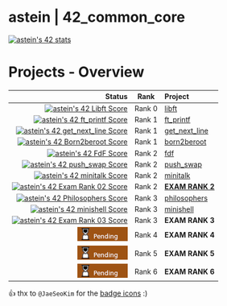 # astein | 42_common_core

[![astein's 42 stats](https://badge42.vercel.app/api/v2/clipcdl9g003008ju3zj0h44e/stats?cursusId=21&coalitionId=289)](https://profile.intra.42.fr/users/astein)



# Projects - Overview

| Status                                                                                                                                   |  Rank  | Project                             |
| ---:                                                                                                                                     | :---:  | :---                                |
| [![astein's 42 Libft Score](https://badge42.vercel.app/api/v2/clipcdl9g003008ju3zj0h44e/project/3060883)](./01_libft)                    | Rank 0 | [libft](./01_libft)                 |
| [![astein's 42 ft_printf Score](https://badge42.vercel.app/api/v2/clipcdl9g003008ju3zj0h44e/project/3072972)](./02_ft_printf)            | Rank 1 | [ft_printf](./02_ft_printf)         |
| [![astein's 42 get_next_line Score](https://badge42.vercel.app/api/v2/clipcdl9g003008ju3zj0h44e/project/3077522)](./03_get_next_line)    | Rank 1 | [get_next_line](./03_get_next_line) |
| [![astein's 42 Born2beroot Score](https://badge42.vercel.app/api/v2/clipcdl9g003008ju3zj0h44e/project/3094208)](./04_born2beroot)        | Rank 1 | [born2beroot](./04_born2beroot)     |
| [![astein's 42 FdF Score](https://badge42.vercel.app/api/v2/clipcdl9g003008ju3zj0h44e/project/3095759)](./05_fdf)                        | Rank 2 | [fdf](./05_fdf)                     |
| [![astein's 42 push_swap Score](https://badge42.vercel.app/api/v2/clipcdl9g003008ju3zj0h44e/project/3096056)](./06_push_swap)            | Rank 2 | [push_swap](./06_push_swap)         |
| [![astein's 42 minitalk Score](https://badge42.vercel.app/api/v2/clipcdl9g003008ju3zj0h44e/project/3112131)](./07_minitalk)              | Rank 2 | [minitalk](./07_minitalk)           |
| 	[![astein's 42 Exam Rank 02 Score](https://badge42.vercel.app/api/v2/clipcdl9g003008ju3zj0h44e/project/3104734)](https://projects.intra.42.fr/projects/exam-rank-02)| Rank 2 | [**EXAM RANK 2**](https://projects.intra.42.fr/projects/exam-rank-02) |
| [![astein's 42 Philosophers Score](https://badge42.vercel.app/api/v2/clipcdl9g003008ju3zj0h44e/project/3205535)](./08_philosophers)      | Rank 3 | [philosophers](./08_philosophers)   |
| [![astein's 42 minishell Score](https://badge42.vercel.app/api/v2/clipcdl9g003008ju3zj0h44e/project/3205536)](./09_mimishell)            | Rank 3 | [minishell](./09_minishell)         |
| 	[![astein's 42 Exam Rank 03 Score](https://badge42.vercel.app/api/v2/clipcdl9g003008ju3zj0h44e/project/3205534)](https://projects.intra.42.fr/projects/exam-rank-03) | Rank 3 | **EXAM RANK 3** |
| 	[![astein's 42 Exam Rank 04 Score](./pending.png)](https://projects.intra.42.fr/projects/exam-rank-04) | Rank 4 | **EXAM RANK 4** |
| 	[![astein's 42 Exam Rank 05 Score](./pending.png)](https://projects.intra.42.fr/projects/exam-rank-05) | Rank 5 | **EXAM RANK 5** |
| 	[![astein's 42 Exam Rank 06 Score](./pending.png)](https://projects.intra.42.fr/projects/exam-rank-06) | Rank 6 | **EXAM RANK 6** |

 👍 thx to ```@JaeSeoKim``` for the [badge icons](https://github.com/JaeSeoKim/badge42) :)




